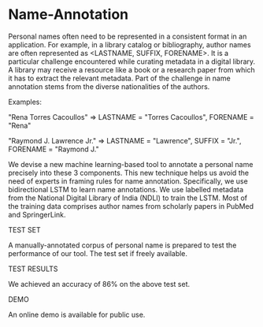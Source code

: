 # Name-Annotation

Personal names often need to be represented in a consistent format in an application. For example, in a library catalog or bibliography, author names are often represented as <LASTNAME, SUFFIX, FORENAME>. It is a particular challenge encountered while curating metadata in a digital library. A library may receive a resource like a book or a research paper from which it has to extract the relevant metadata. Part of the challenge in name annotation stems from the diverse nationalities of the authors. 

Examples: 

"Rena Torres Cacoullos"   => LASTNAME = "Torres Cacoullos", FORENAME = "Rena"

"Raymond J. Lawrence Jr." => LASTNAME = "Lawrence", SUFFIX = "Jr.", FORENAME = "Raymond J."


We devise a new machine learning-based tool to annotate a personal name precisely into these 3 components. This new technique helps us avoid the need of experts in framing rules for name annotation. Specifically, we use bidirectional LSTM to learn name annotations.
We use labelled metadata from the National Digital Library of India (NDLI) to train the LSTM. Most of the training data comprises author names from scholarly papers in PubMed and SpringerLink.


TEST SET

A manually-annotated corpus of personal name is prepared to test the performance of our tool. The test set if freely available.


TEST RESULTS

We achieved an accuracy of 86\% on the above test set.


DEMO

An online demo is available for public use.

